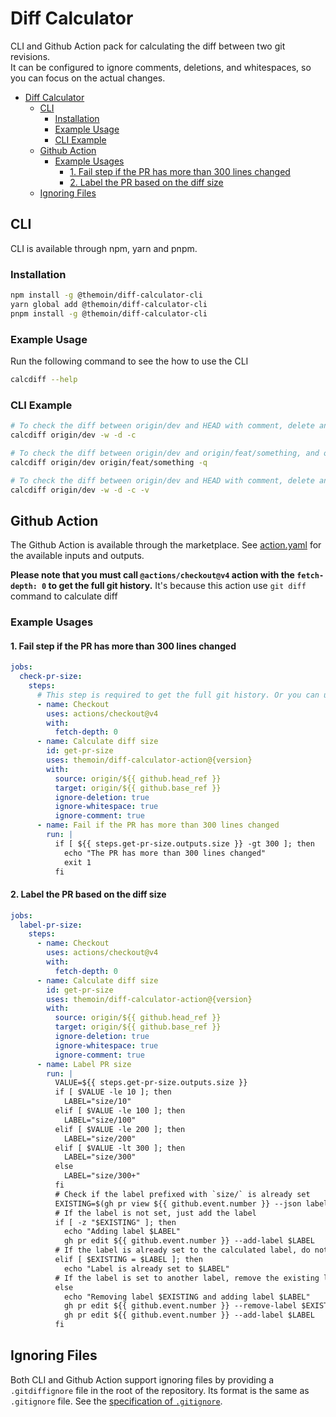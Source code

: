# Diff Calculator

CLI and Github Action pack for calculating the diff between two git revisions.  
It can be configured to ignore comments, deletions, and whitespaces, so you can focus on the actual changes.

- [Diff Calculator](#diff-calculator)
  - [CLI](#cli)
    - [Installation](#installation)
    - [Example Usage](#example-usage)
    - [CLI Example](#cli-example)
  - [Github Action](#github-action)
    - [Example Usages](#example-usages)
      - [1. Fail step if the PR has more than 300 lines changed](#1-fail-step-if-the-pr-has-more-than-300-lines-changed)
      - [2. Label the PR based on the diff size](#2-label-the-pr-based-on-the-diff-size)
  - [Ignoring Files](#ignoring-files)

## CLI

CLI is available through npm, yarn and pnpm.
<!-- You can also install it through homebrew. -->

### Installation

```bash
npm install -g @themoin/diff-calculator-cli
yarn global add @themoin/diff-calculator-cli
pnpm install -g @themoin/diff-calculator-cli
```

<!-- ### Through homebrew

```bash
brew tap themoin/tap
brew install themoin/tap/diff-calculator-cli
``` -->

### Example Usage

Run the following command to see the how to use the CLI

```bash
calcdiff --help
```

### CLI Example

```bash
# To check the diff between origin/dev and HEAD with comment, delete and whitespace ignored
calcdiff origin/dev -w -d -c

# To check the diff between origin/dev and origin/feat/something, and only show the total number of lines changed
calcdiff origin/dev origin/feat/something -q

# To check the diff between origin/dev and HEAD with comment, delete and whitespace ignored, and show the verbose output
calcdiff origin/dev -w -d -c -v
```

## Github Action

The Github Action is available through the marketplace. See [action.yaml](action.yaml) for the available inputs and outputs.

**Please note that you must call `@actions/checkout@v4` action with the `fetch-depth: 0` to get the full git history.**
It's because this action use `git diff` command to calculate diff

### Example Usages

#### 1. Fail step if the PR has more than 300 lines changed

```yaml
jobs:
  check-pr-size:
    steps:
      # This step is required to get the full git history. Or you can use another way you prefer.
      - name: Checkout
        uses: actions/checkout@v4
        with:
          fetch-depth: 0
      - name: Calculate diff size
        id: get-pr-size
        uses: themoin/diff-calculator-action@{version}
        with:
          source: origin/${{ github.head_ref }}
          target: origin/${{ github.base_ref }}
          ignore-deletion: true
          ignore-whitespace: true
          ignore-comment: true
      - name: Fail if the PR has more than 300 lines changed
        run: |
          if [ ${{ steps.get-pr-size.outputs.size }} -gt 300 ]; then
            echo "The PR has more than 300 lines changed"
            exit 1
          fi
```

#### 2. Label the PR based on the diff size

```yaml
jobs:
  label-pr-size:
    steps:
      - name: Checkout
        uses: actions/checkout@v4
        with:
          fetch-depth: 0
      - name: Calculate diff size
        id: get-pr-size
        uses: themoin/diff-calculator-action@{version}
        with:
          source: origin/${{ github.head_ref }}
          target: origin/${{ github.base_ref }}
          ignore-deletion: true
          ignore-whitespace: true
          ignore-comment: true
      - name: Label PR size
        run: |
          VALUE=${{ steps.get-pr-size.outputs.size }}
          if [ $VALUE -le 10 ]; then
            LABEL="size/10"
          elif [ $VALUE -le 100 ]; then
            LABEL="size/100"
          elif [ $VALUE -le 200 ]; then
            LABEL="size/200"
          elif [ $VALUE -lt 300 ]; then
            LABEL="size/300"
          else
            LABEL="size/300+"
          fi
          # Check if the label prefixed with `size/` is already set
          EXISTING=$(gh pr view ${{ github.event.number }} --json labels --jq ".labels[].name" | grep "^size/" || true)
          # If the label is not set, just add the label
          if [ -z "$EXISTING" ]; then
            echo "Adding label $LABEL"
            gh pr edit ${{ github.event.number }} --add-label $LABEL
          # If the label is already set to the calculated label, do nothing
          elif [ $EXISTING = $LABEL ]; then
            echo "Label is already set to $LABEL"
          # If the label is set to another label, remove the existing label and add the calculated label
          else
            echo "Removing label $EXISTING and adding label $LABEL"
            gh pr edit ${{ github.event.number }} --remove-label $EXISTING
            gh pr edit ${{ github.event.number }} --add-label $LABEL
          fi
```

## Ignoring Files

Both CLI and Github Action support ignoring files by providing a `.gitdiffignore` file in the root of the repository.
Its format is the same as `.gitignore` file. See the [specification of `.gitignore`](https://git-scm.com/docs/gitignore).
